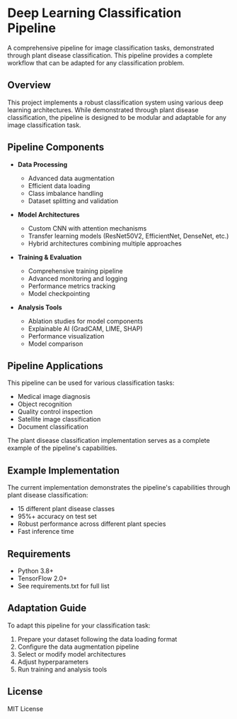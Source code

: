 # Deep Learning Classification Pipeline

A comprehensive pipeline for image classification tasks, demonstrated through plant disease classification. This pipeline provides a complete workflow that can be adapted for any classification problem.

## Overview

This project implements a robust classification system using various deep learning architectures. While demonstrated through plant disease classification, the pipeline is designed to be modular and adaptable for any image classification task.

## Pipeline Components

- **Data Processing**
  - Advanced data augmentation
  - Efficient data loading
  - Class imbalance handling
  - Dataset splitting and validation

- **Model Architectures**
  - Custom CNN with attention mechanisms
  - Transfer learning models (ResNet50V2, EfficientNet, DenseNet, etc.)
  - Hybrid architectures combining multiple approaches

- **Training & Evaluation**
  - Comprehensive training pipeline
  - Advanced monitoring and logging
  - Performance metrics tracking
  - Model checkpointing

- **Analysis Tools**
  - Ablation studies for model components
  - Explainable AI (GradCAM, LIME, SHAP)
  - Performance visualization
  - Model comparison

## Pipeline Applications

This pipeline can be used for various classification tasks:
- Medical image diagnosis
- Object recognition
- Quality control inspection
- Satellite image classification
- Document classification

The plant disease classification implementation serves as a complete example of the pipeline's capabilities.

## Example Implementation

The current implementation demonstrates the pipeline's capabilities through plant disease classification:
- 15 different plant disease classes
- 95%+ accuracy on test set
- Robust performance across different plant species
- Fast inference time

## Requirements

- Python 3.8+
- TensorFlow 2.0+
- See requirements.txt for full list

## Adaptation Guide

To adapt this pipeline for your classification task:
1. Prepare your dataset following the data loading format
2. Configure the data augmentation pipeline
3. Select or modify model architectures
4. Adjust hyperparameters
5. Run training and analysis tools

## License

MIT License